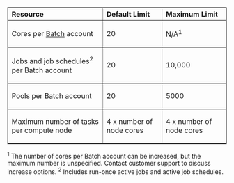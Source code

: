 <table cellspacing="0" border="1">
<tr>
   <th align="left" valign="middle">Resource</th>
   <th align="left" valign="middle">Default Limit</th>
   <th align="left" valign="middle">Maximum Limit</th>
</tr>
<tr>
   <td valign="middle"><p>Cores per <a href="http://azure.microsoft.com/services/batch/">Batch</a> account</p></td>
   <td valign="middle"><p>20</p></td>
   <td valign="middle"><p>N/A<sup>1</sup></p></td>
</tr>
<tr>
   <td valign="middle"><p>Jobs and job schedules<sup>2</sup> per Batch account</p></td>
   <td valign="middle"><p>20</p></td>
   <td valign="middle"><p>10,000</p></td>
</tr>
<tr>
   <td valign="middle"><p>Pools per Batch account</p></td>
   <td valign="middle"><p>20</p></td>
   <td valign="middle"><p>5000</p></td>
</tr>
<tr>
   <td valign="middle"><p>Maximum number of tasks per compute node</p></td>
   <td valign="middle"><p>4 x number of node cores</p></td>
   <td valign="middle"><p>4 x number of node cores</p></td>
</tr>
</table>
<sup>1</sup> The number of cores per Batch account can be increased, but the maximum number is unspecified. Contact customer support to discuss increase options.
<sup>2</sup> Includes run-once active jobs and active job schedules.

